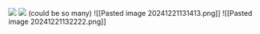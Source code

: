 **![](https://lh7-rt.googleusercontent.com/docsz/AD_4nXeiYC65VThBnS95a7qSptzxkaK2uOJMNPYV6SQZCGkhon4PAr89vpOBKlMwcyU9YTkzGQ1vrecXDh51JJ8iFHkwnJn6cJtahdGytLcLh0Z21BE_g-IC0evICZBfdaAT0NpTZPzuNw?key=ArE9gjGx41F-QdnnpTPqXmu4)**
**![](https://lh7-rt.googleusercontent.com/docsz/AD_4nXdPoHyD__W5nWkZOu6c4G3QPI3c74JzcUMs9GkGw49uFwaeRhG9xuFtrIOds_iu_PEo0ljTHluvYWsppF7pq4EpJ3oFTw60VcFXTXZn52V0fDaLnhDdbLwm-Z9F8nqqb2jQsMo5EQ?key=ArE9gjGx41F-QdnnpTPqXmu4)**
(could be so many)
![[Pasted image 20241221131413.png]]
![[Pasted image 20241221132222.png]]
